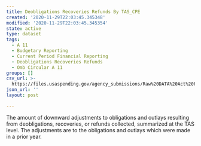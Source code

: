 ```yaml
---
title: Deobligations Recoveries Refunds By TAS_CPE
created: '2020-11-29T22:03:45.345348'
modified: '2020-11-29T22:03:45.345354'
state: active
type: dataset
tags:
  - A 11
  - Budgetary Reporting
  - Current Period Financial Reporting
  - Deobligations Recoveries Refunds
  - Omb Circular A 11
groups: []
csv_url: >-
  https://files.usaspending.gov/agency_submissions/Raw%20DATA%20Act%20Files/index.html
json_url: ''
layout: post

---
```

The amount of downward adjustments to obligations and outlays resulting from deobligations, recoveries, or refunds collected, summarized at the TAS level. The adjustments are to the obligations and outlays which were made in a prior year.
